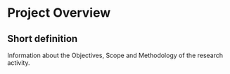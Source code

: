 # Project Overview
## Short definition
Information about the Objectives, Scope and Methodology of the research activity.
